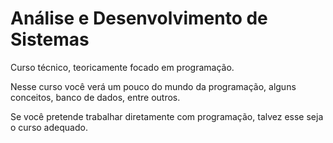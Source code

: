 # Análise e Desenvolvimento de Sistemas

Curso técnico, teoricamente focado em programação. 

Nesse curso você verá um pouco do mundo da programação, alguns conceitos, banco de dados, entre outros. 

Se você pretende trabalhar diretamente com programação, talvez esse seja o curso adequado.


